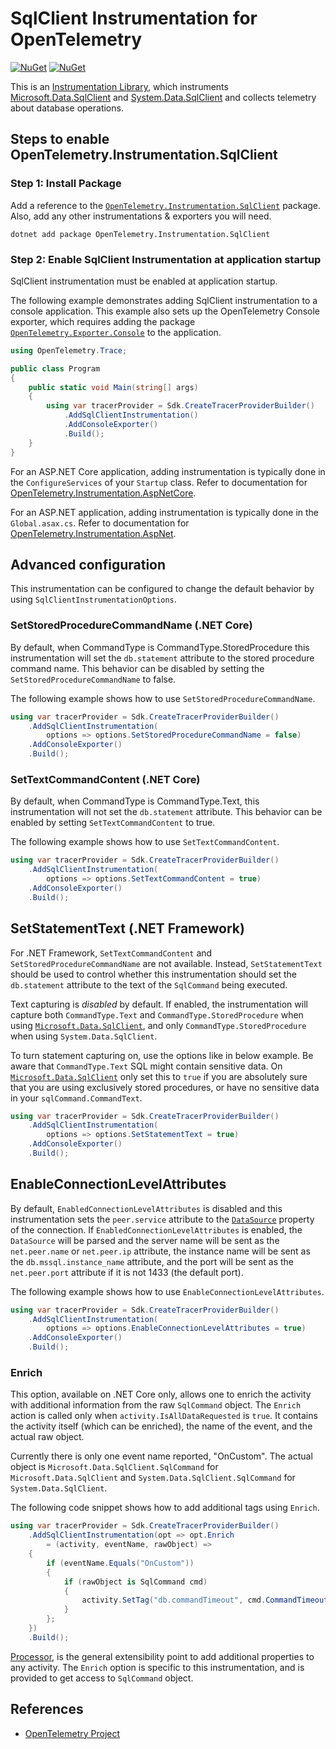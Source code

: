 # SqlClient Instrumentation for OpenTelemetry

[![NuGet](https://img.shields.io/nuget/v/OpenTelemetry.Instrumentation.SqlClient.svg)](https://www.nuget.org/packages/OpenTelemetry.Instrumentation.SqlClient)
[![NuGet](https://img.shields.io/nuget/dt/OpenTelemetry.Instrumentation.SqlClient.svg)](https://www.nuget.org/packages/OpenTelemetry.Instrumentation.SqlClient)

This is an
[Instrumentation Library](https://github.com/open-telemetry/opentelemetry-specification/blob/master/specification/glossary.md#instrumentation-library),
which instruments
[Microsoft.Data.SqlClient](https://www.nuget.org/packages/Microsoft.Data.SqlClient)
and
[System.Data.SqlClient](https://www.nuget.org/packages/System.Data.SqlClient)
and collects telemetry about database operations.

## Steps to enable OpenTelemetry.Instrumentation.SqlClient

### Step 1: Install Package

Add a reference to the
[`OpenTelemetry.Instrumentation.SqlClient`](https://www.nuget.org/packages/OpenTelemetry.Instrumentation.SqlClient)
package. Also, add any other instrumentations & exporters you will need.

```shell
dotnet add package OpenTelemetry.Instrumentation.SqlClient
```

### Step 2: Enable SqlClient Instrumentation at application startup

SqlClient instrumentation must be enabled at application startup.

The following example demonstrates adding SqlClient instrumentation to a
console application. This example also sets up the OpenTelemetry Console
exporter, which requires adding the package
[`OpenTelemetry.Exporter.Console`](../OpenTelemetry.Exporter.Console/README.md)
to the application.

```csharp
using OpenTelemetry.Trace;

public class Program
{
    public static void Main(string[] args)
    {
        using var tracerProvider = Sdk.CreateTracerProviderBuilder()
            .AddSqlClientInstrumentation()
            .AddConsoleExporter()
            .Build();
    }
}
```

For an ASP.NET Core application, adding instrumentation is typically done in
the `ConfigureServices` of your `Startup` class. Refer to documentation for
[OpenTelemetry.Instrumentation.AspNetCore](../OpenTelemetry.Instrumentation.AspNetCore/README.md).

For an ASP.NET application, adding instrumentation is typically done in the
`Global.asax.cs`. Refer to documentation for [OpenTelemetry.Instrumentation.AspNet](../OpenTelemetry.Instrumentation.AspNet/README.md).

## Advanced configuration

This instrumentation can be configured to change the default behavior by using
`SqlClientInstrumentationOptions`.

### SetStoredProcedureCommandName (.NET Core)

By default, when CommandType is CommandType.StoredProcedure this
instrumentation will set the `db.statement` attribute to the stored procedure
command name. This behavior can be disabled by setting the
`SetStoredProcedureCommandName` to false.

The following example shows how to use `SetStoredProcedureCommandName`.

```csharp
using var tracerProvider = Sdk.CreateTracerProviderBuilder()
    .AddSqlClientInstrumentation(
        options => options.SetStoredProcedureCommandName = false)
    .AddConsoleExporter()
    .Build();
```

### SetTextCommandContent (.NET Core)

By default, when CommandType is CommandType.Text, this instrumentation will not
set the `db.statement` attribute. This behavior can be enabled by setting
`SetTextCommandContent` to true.

The following example shows how to use `SetTextCommandContent`.

```csharp
using var tracerProvider = Sdk.CreateTracerProviderBuilder()
    .AddSqlClientInstrumentation(
        options => options.SetTextCommandContent = true)
    .AddConsoleExporter()
    .Build();
```

## SetStatementText (.NET Framework)

For .NET Framework, `SetTextCommandContent` and `SetStoredProcedureCommandName`
are not available. Instead, `SetStatementText` should be used to control whether
this instrumentation should set the `db.statement` attribute to the text of the
`SqlCommand` being executed.

Text capturing is _disabled_ by default. If enabled, the instrumentation will
capture both `CommandType.Text` and `CommandType.StoredProcedure` when using
[`Microsoft.Data.SqlClient`](https://www.nuget.org/packages/Microsoft.Data.SqlClient/),
and only `CommandType.StoredProcedure` when using `System.Data.SqlClient`.

To turn statement capturing on, use the options like in below example. Be
aware that `CommandType.Text` SQL might contain sensitive data.
On [`Microsoft.Data.SqlClient`](https://www.nuget.org/packages/Microsoft.Data.SqlClient/)
only set this to `true` if you are absolutely sure that you are using
exclusively stored procedures, or have no sensitive data in your `sqlCommand.CommandText`.

```csharp
using var tracerProvider = Sdk.CreateTracerProviderBuilder()
    .AddSqlClientInstrumentation(
        options => options.SetStatementText = true)
    .AddConsoleExporter()
    .Build();
```

## EnableConnectionLevelAttributes

By default, `EnabledConnectionLevelAttributes` is disabled and this
instrumentation sets the `peer.service` attribute to the
[`DataSource`](https://docs.microsoft.com/dotnet/api/system.data.common.dbconnection.datasource)
property of the connection. If `EnabledConnectionLevelAttributes` is enabled,
the `DataSource` will be parsed and the server name will be sent as the
`net.peer.name` or `net.peer.ip` attribute, the instance name will be sent as
the `db.mssql.instance_name` attribute, and the port will be sent as the
`net.peer.port` attribute if it is not 1433 (the default port).

The following example shows how to use `EnableConnectionLevelAttributes`.

```csharp
using var tracerProvider = Sdk.CreateTracerProviderBuilder()
    .AddSqlClientInstrumentation(
        options => options.EnableConnectionLevelAttributes = true)
    .AddConsoleExporter()
    .Build();
```

### Enrich

This option, available on .NET Core only, allows one to enrich the activity
with additional information from the raw `SqlCommand` object. The `Enrich`
action is called only when `activity.IsAllDataRequested` is `true`. It contains
the activity itself (which can be enriched), the name of the event, and the
actual raw object.

Currently there is only one event name reported, "OnCustom". The actual object
is `Microsoft.Data.SqlClient.SqlCommand` for `Microsoft.Data.SqlClient` and
`System.Data.SqlClient.SqlCommand` for `System.Data.SqlClient`.

The following code snippet shows how to add additional tags using `Enrich`.

```csharp
using var tracerProvider = Sdk.CreateTracerProviderBuilder()
    .AddSqlClientInstrumentation(opt => opt.Enrich
        = (activity, eventName, rawObject) =>
    {
        if (eventName.Equals("OnCustom"))
        {
            if (rawObject is SqlCommand cmd)
            {
                activity.SetTag("db.commandTimeout", cmd.CommandTimeout);
            }
        };
    })
    .Build();
```

[Processor](../../docs/trace/extending-the-sdk/README.md#processor),
is the general extensibility point to add additional properties to any activity.
The `Enrich` option is specific to this instrumentation, and is provided to
get access to `SqlCommand` object.

## References

* [OpenTelemetry Project](https://opentelemetry.io/)
